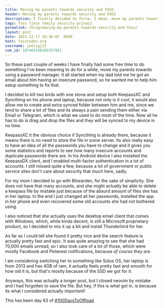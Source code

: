 ```yaml
---
title: Moving my parents towards security and FOSS
header: Moving my parents towards security and FOSS
description: I finally decided to force, I mean, move my parents towards using a password manager and some FOSS applications
tags: foss linux family security privacy
permalink: /blog/moving-my-parents-towards-security-and-foss/
layout: post
date: 2021-12-17 18:36:07 -0500
host: fosstodon.org
username: joeligj12
com_id: 107465250201557951
---
```


So these past couple of weeks I have finally had some free time to do something I've been meaning to do for a while, move my parents towards using a password manager. It all started when my dad told me he got an email about him having an insecure password, so he wanted me to help him setup something to fix that.

I decided to kill two birds with one stone and setup both KeepassXC and Syncthing on his phone and laptop, because not only is it cool, it would also allow me to create and extra synced folder between him and me, since we tend to share a lot of files and its always a pain sending them either via Email or Telegram, which is what we used to do most of the time. Now all he has to do is drag and drop the files and they will be synced to my device in no time.

KeepassXC it the obvious choice if Syncthing is already there, because it means there is no need to store the file in some server. Its also really easy to have an idea of all the passwords you have to change and it gives you some statistics and reports to see how many insecure accounts and duplicate passwords there are. In his Android device I also installed the KeepassDX client, and I enabled multi-factor authentication in a lot of accounts. I still missed quite a few, because a lot of government or public service sites don't care about security that much here, sadly.

For my mom I decided to go with Bitwarden, for the sake of simplicity. She does not have that many accounts, and she might actually be able to delete a keepass file by mistake just because of the absurd amount of files she has in her laptop. In the end I just changed all her passwords, installed the app in her phone and even recovered some old accounts she had not bothered using.

I also noticed that she actually uses the desktop email client that comes with Windows, which, while kinda decent, is still a Microsoft proprietary product, so I decided to mix it up a bit and install Thunderbird for her.

As far as I could tell she found it pretty nice and the search feature is actually pretty fast and epic. It was quite amazing to see that she had 70,000 emails unread, so I also took care of a lot of those, which were mostly Facebook and Pinterest notifications, because *of course they are.*

I am considering switching her to something like Solus OS, her laptop is from 2013 and has 4GB of ram, it actually feels pretty fast and smooth for how old it is, but that's mostly because of the SSD we got for it.

Anyways, this was actually a longer post, but I closed neovim by mistake and I had forgotten to save the file. But hey, if this is what got in, is because its what I considered actually important!

This has been day 63 of [#100DaysToOffload](https://100DaysToOffload.com)


